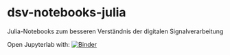 # dsv-notebooks-julia

Julia-Notebooks zum besseren Verständnis der digitalen Signalverarbeitung

Open Jupyterlab with:
[![Binder](https://mybinder.org/badge_logo.svg)](https://mybinder.org/v2/gh/gdietl/dsv-notebooks-julia/main?urlpath=lab/)
